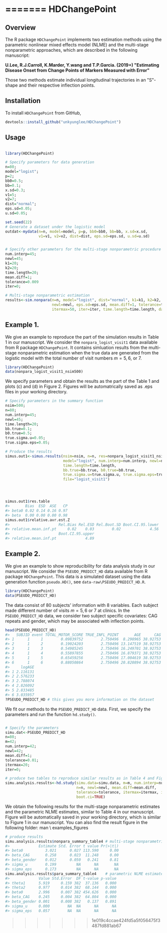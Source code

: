
=======
HDChangePoint
================

<!-- README.md is generated from README.Rmd. Please edit that file -->
Overview
--------

The R package `HDChangePoint` implements two estimation methods using the parametric nonlinear mixed effects model (NLME) and the multi-stage nonparametric approaches, which are described in the following manuscript:

**U.Lee, R.J.Carroll, K.Marder, Y.wang and T.P.Garcia. (2019+) "Estimating Disease Onset from Change Points of Markers Measured with Error"**

Those two methods estimate individual longitudinal trajectories in an "S"-shape and their respective inflection points.

Installation
------------

To install `HDChangePoint` from GitHub,

``` r
devtools::install_github("unkyunglee/HDChangePoint")
```

Usage
-----

``` r

library(HDChangePoint)

# Specify parameters for data generation
n=80;
model="logist";
p=2;
bb0=0.5;
bb=0.1;
x.sd=0.3;
v1=5;
v2=7;
dist="normal";
eps.sd=0.05;
u.sd=0.05;

set.seed(22)
# Generate a dataset under the logistic model
outdat<-mydata(n=n, model=model, p=p, bb0=bb0, bb=bb, x.sd=x.sd, 
               v1=v1, v2=v2, dist=dist, eps.sd=eps.sd, u.sd=u.sd)


# Specify other parameters for the multi-stage nonparametric procedure
num.interp=45;
newl=45;
k1=20;
k2=20;
time.length=20;
mean.diff=1;
tolerance=0.009
iter=0;

# Multi-stage nonparametric estimation
results<-sim.nonpara(n=n, model="logist", dist="normal", k1=k1, k2=k2, num.interp=num.interp, 
                     newl=newl, eps.sd=eps.sd, mean.diff=1, tolerance=tolerance,
                     itermax=50, iter=iter, time.length=time.length, dat=outdat)
```

Example 1.
----------

We give an example to reproduce the part of the simulation results in Table 1 in our manuscript. We consider the `nonpara_logist_visit1` data available from R package `HDChangePoint`. It contains simluation results from the multi-stage nonparametric estimation when the true data are generated from the logistic model with the total number of visit numbers *m* = 5, 6, or 7.

``` r
library(HDChangePoint)
data(nonpara_logist_visit1_nsim500)
```

We specify parameters and obtain the results as the part of the Table 1 and plots (c) and (d) in Figure 2. Figures will be automatrically saved as .eps files in your working directory.

``` r
# Specify parameters in the summary function
nsim=500;
n=80;
num.interp=45;
newl=45;
time.length=20;
bb.true=0.1;
b0.true=0.5;
true.sigma.u=0.05;
true.sigma.eps=0.05;

# Produce the results 
simus.out1<-simus.results(nsim=nsim, n=n, res=nonpara_logist_visit1_nsim500,
                          model="logist", num.interp=num.interp, newl=newl,
                          time.length=time.length,
                          bb.true=bb.true, b0.true=b0.true, 
                          true.sigma.u=true.sigma.u, true.sigma.eps=true.sigma.eps,
                          file="logist_visit1")




simus.out1$res.table
#>       Bias  ESD  ASE   CP
#> beta0 0.02 0.14 0.16 0.97
#> beta  0.00 0.00 0.00 0.98
simus.out1$relative.avr.est.Z
#>                      Rel.Bias Rel.ESD Rel.Boot.SD Boot.CI.95.lower
#> relative.mean.inf.pt     0.02    0.03        0.02             4.56
#>                      Boot.CI.95.upper
#> relative.mean.inf.pt             4.89
```

Example 2.
----------

We give an example to show reproducibility for data analysis study in our manuscript. We consider the `PSEUDO_PREDICT_HD` data available from R package `HDChangePoint`. This data is a simulated dataset using the data generation function `pseudo.HD()`, see `data-raw\PSEUDO_PREDICT_HD.R`.

``` r
library(HDChangePoint)
data(PSEUDO_PREDICT_HD)
```

The data consist of 80 subjects' information with 8 variables. Each subject made different number of visits *m* = 5, 6 or 7 at clinics. In the `PSEUDO_PREDICT_HD` data, we consider two subject specific covariates: CAG repeats and gender, which may be associated with inflection points.

``` r
head(PSEUDO_PREDICT_HD)
#>   SUBJID event TOTAL_MOTOR_SCORE TRUE_INFL_POINT       AGE      CAG gender
#> 1      1     1        0.09839752        2.750496  8.298965 38.92753      0
#> 2      1     2        0.19024203        2.750496 13.147519 38.92753      0
#> 3      1     3        0.54985245        2.750496 16.249701 38.92753      0
#> 4      1     4        0.55897855        2.750496 16.879371 38.92753      0
#> 5      1     5        0.65459256        2.750496 17.004619 38.92753      0
#> 6      1     6        0.88050864        2.750496 20.820894 38.92753      0
#>     logAGE
#> 1 2.116131
#> 2 2.576233
#> 3 2.788074
#> 4 2.826092
#> 5 2.833485
#> 6 3.035957
?PSEUDO_PREDICT_HD # this gives you more information on the dataset
```

We fit our methods to the `PSEUDO_PREDICT_HD` data. First, we specify the parameters and run the function `hd.study()`.

``` r

# Specify the parameters
simu.dat<-PSEUDO_PREDICT_HD
n=80;
m=42;
num.interp=42;
newl=42;
mean.diff=1;
tolerance=0.01;
itermax=20;
iter=0;

# produce two tables to reproduce similar results as in Table 4 and Figure 1 of our manuscript
simu.analysis.results<-hd.study(simu.data=simu.data, m=m, num.interp=num.interp, 
                                n=n, newl=newl, mean.diff=mean.diff, 
                                tolerance=tolerance, itermax=itermax, iter=iter,     
                                boot.ci=TRUE)
```

We obtain the following results for the multi-stage nonparametric estimates and the parametric NLME estimates, similar to Table 4 in our manuscript. Figure will be automatically saved in your working directory, which is similar to Figure 1 in our manuscript. You can also find the result figure in the following folder: man \\ examples\_figures

``` r
# produce results
simu.analysis.results$nonpara_summary_table4 # multi-stage nonparametric estimates
#>             Estimate Std. Error t value Pr(>|t|)
#> beta0          3.021      0.027 113.590     0.00
#> beta_CAG       0.258      0.023  11.248     0.00
#> beta_gender    0.012      0.050   0.241     0.81
#> sigma_u        0.199         NA      NA       NA
#> sigma_eps      0.173         NA      NA       NA
simu.analysis.results$para_summary_table4    # parametric NLME estimates
#>             Value Std.Error  DF t-value p-value
#> theta1      5.919     0.159 382  37.136   0.000
#> theta2      0.977     0.014 382  68.144   0.000
#> beta0       2.996     0.007 382 454.626   0.000
#> beta_CAG    0.245     0.004 382  64.804   0.000
#> beta_gender 0.001     0.008 382   0.137   0.891
#> sigma_u     0.000        NA  NA      NA      NA
#> sigma_eps   0.057        NA  NA      NA      NA
```
>>>>>>> 1e019c4ccae424fd5a5f056475f3487fd881ab67
